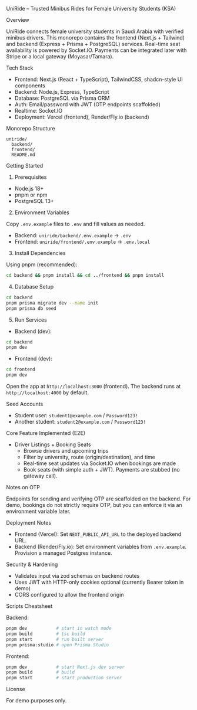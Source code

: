 UniRide – Trusted Minibus Rides for Female University Students (KSA)

Overview

UniRide connects female university students in Saudi Arabia with verified minibus drivers. This monorepo contains the frontend (Next.js + Tailwind) and backend (Express + Prisma + PostgreSQL) services. Real-time seat availability is powered by Socket.IO. Payments can be integrated later with Stripe or a local gateway (Moyasar/Tamara).

Tech Stack

- Frontend: Next.js (React + TypeScript), TailwindCSS, shadcn-style UI components
- Backend: Node.js, Express, TypeScript
- Database: PostgreSQL via Prisma ORM
- Auth: Email/password with JWT (OTP endpoints scaffolded)
- Realtime: Socket.IO
- Deployment: Vercel (frontend), Render/Fly.io (backend)

Monorepo Structure

```
uniride/
  backend/
  frontend/
  README.md
```

Getting Started

1) Prerequisites

- Node.js 18+
- pnpm or npm
- PostgreSQL 13+

2) Environment Variables

Copy `.env.example` files to `.env` and fill values as needed.

- Backend: `uniride/backend/.env.example` → `.env`
- Frontend: `uniride/frontend/.env.example` → `.env.local`

3) Install Dependencies

Using pnpm (recommended):

```bash
cd backend && pnpm install && cd ../frontend && pnpm install
```

4) Database Setup

```bash
cd backend
pnpm prisma migrate dev --name init
pnpm prisma db seed
```

5) Run Services

- Backend (dev):
```bash
cd backend
pnpm dev
```

- Frontend (dev):
```bash
cd frontend
pnpm dev
```

Open the app at `http://localhost:3000` (frontend). The backend runs at `http://localhost:4000` by default.

Seed Accounts

- Student user: `student1@example.com` / `Password123!`
- Another student: `student2@example.com` / `Password123!`

Core Feature Implemented (E2E)

- Driver Listings + Booking Seats
  - Browse drivers and upcoming trips
  - Filter by university, route (origin/destination), and time
  - Real-time seat updates via Socket.IO when bookings are made
  - Book seats (with simple auth + JWT). Payments are stubbed (no gateway call).

Notes on OTP

Endpoints for sending and verifying OTP are scaffolded on the backend. For demo, bookings do not strictly require OTP, but you can enforce it via an environment variable later.

Deployment Notes

- Frontend (Vercel): Set `NEXT_PUBLIC_API_URL` to the deployed backend URL.
- Backend (Render/Fly.io): Set environment variables from `.env.example`. Provision a managed Postgres instance.

Security & Hardening

- Validates input via zod schemas on backend routes
- Uses JWT with HTTP-only cookies optional (currently Bearer token in demo)
- CORS configured to allow the frontend origin

Scripts Cheatsheet

Backend:
```bash
pnpm dev           # start in watch mode
pnpm build         # tsc build
pnpm start         # run built server
pnpm prisma:studio # open Prisma Studio
```

Frontend:
```bash
pnpm dev           # start Next.js dev server
pnpm build         # build
pnpm start         # start production server
```

License

For demo purposes only.

